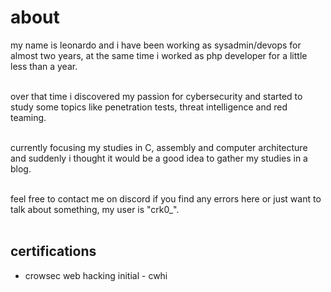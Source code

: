 # about

my name is leonardo and i have been working as sysadmin/devops for almost two years, at the same time i worked as php developer for a little less than a year.<br></br>

over that time i discovered my passion for cybersecurity and started to study some topics like penetration tests, threat intelligence and red teaming.<br></br>

currently focusing my studies in C, assembly and computer architecture and suddenly i thought it would be a good idea to gather my studies in a blog.<br></br>

feel free to contact me on discord if you find any errors here or just want to talk about something, my user is "crk0\_".<br></br>
## certifications

- crowsec web hacking initial - cwhi
